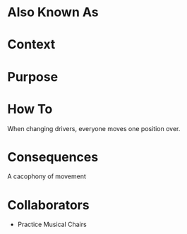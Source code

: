 # Also Known As

# Context

# Purpose

# How To

When changing drivers, everyone moves one position over.

# Consequences

A cacophony of movement

# Collaborators

- Practice Musical Chairs
